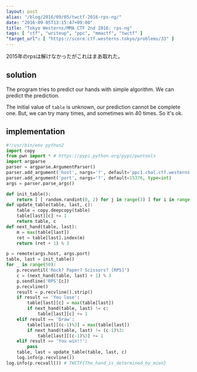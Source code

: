 ```yaml
---
layout: post
alias: "/blog/2016/09/05/twctf-2016-rps-ng/"
date: "2016-09-05T13:15:47+09:00"
title: "Tokyo Westerns/MMA CTF 2nd 2016: rps-ng"
tags: [ "ctf", "writeup", "ppc", "mmactf", "twctf" ]
"target_url": [ "https://score.ctf.westerns.tokyo/problems/33" ]
---
```


2015年のrpsは解けなかったがこれはまあ取れた。

## solution

The program tries to predict our hands with simple algorithm.
We can predict the prediction.

The initial value of `table` is unknown, our prediction cannot be complete one.
But, we can try many times, and sometimes win $40$ times. So it's ok.

## implementation

``` python
#!/usr/bin/env python2
import copy
from pwn import * # https://pypi.python.org/pypi/pwntools
import argparse
parser = argparse.ArgumentParser()
parser.add_argument('host', nargs='?', default='ppc1.chal.ctf.westerns.tokyo')
parser.add_argument('port', nargs='?', default=15376, type=int)
args = parser.parse_args()

def init_table():
    return [ [ random.randint(0, 2) for j in range(3) ] for i in range(3) ], 0
def update_table(table, last, c):
    table = copy.deepcopy(table)
    table[last][c] += 1
    return table, c
def next_hand(table, last):
    m = max(table[last])
    ret = table[last].index(m)
    return (ret + 1) % 3

p = remote(args.host, args.port)
table, last = init_table()
for _ in range(50):
    p.recvuntil('Rock? Paper? Scissors? [RPS]')
    c = (next_hand(table, last) + 1) % 3
    p.sendline('RPS'[c])
    p.recvline()
    result = p.recvline().strip()
    if result == 'You lose':
        table[last][c] = max(table[last])
        if next_hand(table, last) != c:
            table[last][c] += 1
    elif result == 'Draw':
        table[last][(c-1)%3] = max(table[last])
        if next_hand(table, last) != (c-1)%3:
            table[last][(c-1)%3] += 1
    elif result == 'You win!!':
        pass
    table, last = update_table(table, last, c)
    log.info(p.recvline())
log.info(p.recvall()) # TWCTF{The_hand_is_determined_by_mien}
```
